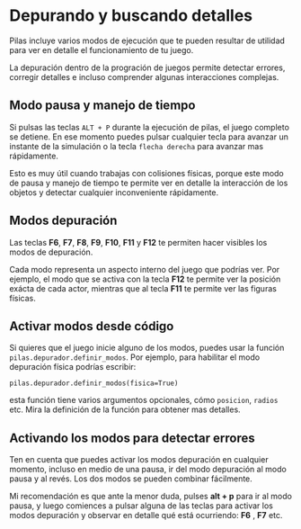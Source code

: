 # Depurando y buscando detalles

Pilas incluye varios modos de ejecución que te
pueden resultar de utilidad para ver en detalle
el funcionamiento de tu juego.

La depuración dentro de la progración de juegos permite detectar errores, corregir
detalles e incluso comprender algunas interacciones complejas.

## Modo pausa y manejo de tiempo

Si pulsas las teclas ``ALT + P`` durante la ejecución de
pilas, el juego completo se detiene. En ese
momento puedes pulsar cualquier tecla
para avanzar un instante de la simulación o
la tecla ``flecha derecha`` para avanzar mas rápidamente.

Esto es muy útil cuando trabajas con colisiones físicas, porque
este modo de pausa y manejo de tiempo te permite
ver en detalle la interacción de los objetos y detectar
cualquier inconveniente rápidamente.


## Modos depuración

Las teclas **F6**, **F7**, **F8**, **F9**, **F10**, **F11** y **F12** te permiten
hacer visibles los modos de depuración.

Cada modo representa un aspecto interno del juego que podrías ver. Por ejemplo, el
modo que se activa con la tecla **F12** te permite ver la posición exácta de
cada actor, mientras que al tecla **F11** te permite ver las figuras físicas.

## Activar modos desde código

Si quieres que el juego inicie alguno de los modos, puedes usar la
función ``pilas.depurador.definir_modos``. Por ejemplo, para habilitar el
modo depuración física podrías escribir:

    pilas.depurador.definir_modos(fisica=True)

esta función tiene varios argumentos opcionales, cómo ``posicion``, ``radios`` etc. Mira
la definición de la función para obtener mas detalles.


## Activando los modos para detectar errores

Ten en cuenta que puedes activar los modos depuración en cualquier momento,
incluso en medio de una pausa, ir del modo depuración al
modo pausa y al revés. Los dos modos se pueden
combinar fácilmente.

Mi recomendación es que ante la menor duda, pulses **alt + p** para
ir al modo pausa, y luego comiences a pulsar alguna de las teclas para
activar los modos depuración y observar en detalle qué está ocurriendo: **F6** , **F7** etc.

